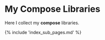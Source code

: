 # My Compose Libraries

Here I collect my **compose** libraries.

{% include 'index_sub_pages.md' %}